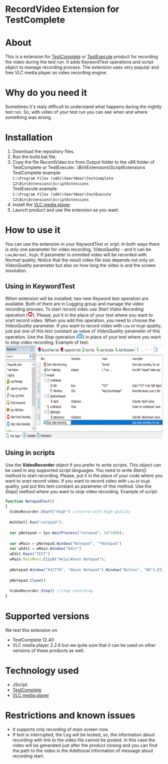 RecordVideo Extension for TestComplete
=================

# About

This is a extension for <a href="https://smartbear.com/product/testcomplete/overview/">TestComplete</a> or <a href="https://smartbear.com/product/testexecute/overview/">TestExecute</a> product for recording the video during the test run.
It adds KeywordTest operations and script object to manage recording process.
The extension uses very popular and free VLC media player as video recording engine.



# Why do you need it

Sometimes it's realy difficult to understand what happens during the nightly test run. So, with video of your test run you can see when and where something was wrong.



# Installation

1) Download the repository files.
2) Run the build.bat file.
3) Copy the file RecordVideo.tcx from Output folder to the x86 folder of TestComplete or TestExecute:
.\Bin\Extensions\ScriptExtensions\
TestComplete example:<br/>
`C:\Program Files (x86)\SmartBear\TestComplete 12\Bin\Extensions\ScriptExtensions`
<br/>TestExecute example:<br/>
`C:\Program Files (x86)\SmartBear\TestExecute 12\Bin\Extensions\ScriptExtensions`
4) Install the <a href="https://www.videolan.org/vlc/index.html">VLC media player</a>
5) Launch product and use the extension as you want.

# How to use it
You can use the extension in your KeywordTest or sript. In both ways there is only one parameter for video recording, <i>VideoQuality</i> - and it can be `Low`,`Normal`, `High`. If parameter is ommited video will be recorded with <i>Normal</i> quality. Notice that the result video file size depends not only on <i>VideoQuality</i> parameter but also on how long the video is and the screen resolution.

## Using in KeywordTest
When extension will be installed, two new Keyword test operation are available. Both of them are in Logging group and manage the video recording process. To start record video use <i>Start Video Recording</i> operation (<img src="https://github.com/AlexanderGubarev/RecordVideo-TestComplete-extension/blob/master/src/img/VideoStart-16.png" height="16">). Please, put it in the place of your test where you want to srart record video. When you add this operation, you need to choose the <i>VideoQuality</i> parameter. If you want to record video with `Low` or `High` quality, just put one of this text constant as value of <i>VideoQuality</i> parameter of this operation. Use the <i>Stop</i> operation (<img src="https://github.com/AlexanderGubarev/RecordVideo-TestComplete-extension/blob/master/src/img//VideoStop-16.png" height="16">) in place of your test where you want to stop video recording.
Example of test:
<br/>
<img src="https://github.com/AlexanderGubarev/RecordVideo-TestComplete-extension/blob/master/img/KDT_RecordVideo.png" height="300">

## Using in scripts
Use the <b>VideoRecorder</b> object if you prefer to write scripts. This object can be used in any supported script languages. You need to write <i>Start()</i> method to start recording. Please, put it in the place of your code where you want to srart record video. If you want to record video with `Low` or `High` quality, just put this text constant as parameter of this method. Use the <i>Stop()</i> method where you want to stop video recording.
Example of script:
```JavaScript
function NotepadTest()
{
  VideoRecorder.Start("High") //record with High quality
  
  WshShell.Run("notepad");
  
  var pNotepad = Sys.WaitProcess("notepad", 10*1000);
  
  var wMain = pNotepad.Window("Notepad", "*Notepad")
  var wEdit = wMain.Window("Edit")
  wEdit.Keys("TEST")
  wMain.MainMenu.Click("Help|About Notepad");
  
  pNotepad.Window("#32770", "About Notepad").Window("Button", "OK").ClickButton();
  
  pNotepad.Close()
  
  VideoRecorder.Stop() //stop recording
}
```


# Supported versions

We test this extension on
* TestComplete 12.40
* VLC media player 2.2.6
but we quite sure that it can be used on other versions of these products as well.



# Technology used

* JScript
* <a href="https://smartbear.com/product/testcomplete/overview/">TestComplete</a>
* <a href="https://www.videolan.org/vlc/index.html">VLC media player</a>



# Restrictions and known issues

* It supports only recording of main screen now.
* If test is interrupted, the Log will be locked, so, the information about recording with link to the video file cannot be posted. In this case the video will be generated just after the product closing and you can find the path to the video in the Additional Information of message about recording start.

